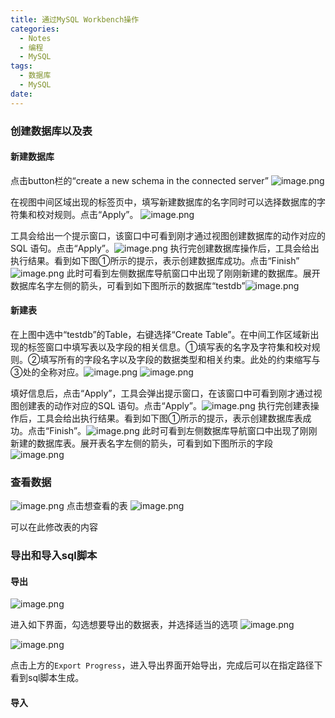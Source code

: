 ```yaml
---
title: 通过MySQL Workbench操作
categories:
  - Notes
  - 编程
  - MySQL
tags:
  - 数据库
  - MySQL
date:
---
```

### 创建数据库以及表
#### 新建数据库
点击button栏的“create a new schema in the connected server”
![image.png](https://cdn.jsdelivr.net/gh/zhengyangWang1/image@main/img/20231006125516.png)

在视图中间区域出现的标签页中，填写新建数据库的名字同时可以选择数据库的字符集和校对规则。点击“Apply”。
![image.png](https://cdn.jsdelivr.net/gh/zhengyangWang1/image@main/img/20231006125554.png)

工具会给出一个提示窗口，该窗口中可看到刚才通过视图创建数据库的动作对应的SQL 语句。点击“Apply”。![image.png](https://cdn.jsdelivr.net/gh/zhengyangWang1/image@main/img/20231006125652.png)
执行完创建数据库操作后，工具会给出执行结果。看到如下图①所示的提示，表示创建数据库成功。点击“Finish”![image.png](https://cdn.jsdelivr.net/gh/zhengyangWang1/image@main/img/20231006125738.png)
此时可看到左侧数据库导航窗口中出现了刚刚新建的数据库。展开数据库名字左侧的箭头，可看到如下图所示的数据库“testdb”![image.png](https://cdn.jsdelivr.net/gh/zhengyangWang1/image@main/img/20231006125801.png)

#### 新建表
在上图中选中“testdb”的Table，右键选择“Create Table”。在中间工作区域新出现的标签窗口中填写表以及字段的相关信息。①填写表的名字及字符集和校对规则。②填写所有的字段名字以及字段的数据类型和相关约束。此处的约束缩写与③处的全称对应。![image.png](https://cdn.jsdelivr.net/gh/zhengyangWang1/image@main/img/20231006125857.png)
![image.png](https://cdn.jsdelivr.net/gh/zhengyangWang1/image@main/img/20231006125950.png)

填好信息后，点击“Apply”，工具会弹出提示窗口，在该窗口中可看到刚才通过视图创建表的动作对应的SQL 语句。点击“Apply”。![image.png](https://cdn.jsdelivr.net/gh/zhengyangWang1/image@main/img/20231006130449.png)
执行完创建表操作后，工具会给出执行结果。看到如下图①所示的提示，表示创建数据库表成功。点击“Finish”。![image.png](https://cdn.jsdelivr.net/gh/zhengyangWang1/image@main/img/20231006130508.png)
此时可看到左侧数据库导航窗口中出现了刚刚新建的数据库表。展开表名字左侧的箭头，可看到如下图所示的字段![image.png](https://cdn.jsdelivr.net/gh/zhengyangWang1/image@main/img/20231006130524.png)
### 查看数据
![image.png](https://cdn.jsdelivr.net/gh/zhengyangWang1/image@main/img/20231006143655.png)
点击想查看的表
![image.png](https://cdn.jsdelivr.net/gh/zhengyangWang1/image@main/img/20231006144930.png)

可以在此修改表的内容

### 导出和导入sql脚本
#### 导出
![image.png](https://cdn.jsdelivr.net/gh/zhengyangWang1/image@main/img/20231006145032.png)

进入如下界面，勾选想要导出的数据表，并选择适当的选项
![image.png](https://cdn.jsdelivr.net/gh/zhengyangWang1/image@main/img/20231006145328.png)

![image.png](https://cdn.jsdelivr.net/gh/zhengyangWang1/image@main/img/20231006145437.png)

点击上方的`Export Progress`，进入导出界面开始导出，完成后可以在指定路径下看到sql脚本生成。

#### 导入



